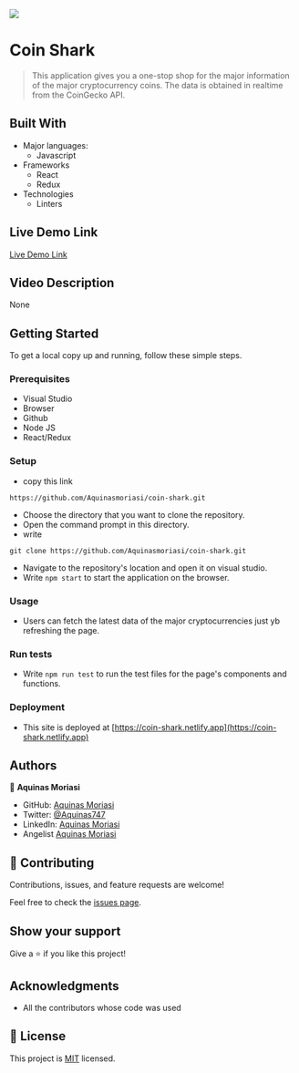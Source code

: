 ![](https://img.shields.io/badge/Microverse-blueviolet)
# Coin Shark

> This application gives you a one-stop shop for the major information of the major cryptocurrency coins. The data is obtained in realtime from the CoinGecko API.

## Built With

- Major languages:
  - Javascript
- Frameworks
  - React
  - Redux
- Technologies
  - Linters

## Live Demo Link
[Live Demo Link](https://coin-shark.netlify.app)

## Video Description 
None

## Getting Started

To get a local copy up and running, follow these simple steps.

### Prerequisites
- Visual Studio
- Browser
- Github
- Node JS
- React/Redux

### Setup
- copy this link 
```
https://github.com/Aquinasmoriasi/coin-shark.git

```

- Choose the directory that you want to clone the repository.
- Open the command prompt in this directory.
- write
```
git clone https://github.com/Aquinasmoriasi/coin-shark.git

```
- Navigate to the repository's location and open it on visual studio.
- Write ``` npm start ``` to start the application on the browser.

### Usage
- Users can fetch the latest data of the major cryptocurrencies just yb refreshing the page.

### Run tests
-  Write ``` npm run test ``` to run the test files for the page's components and functions.

### Deployment
- This site is deployed at [https://coin-shark.netlify.app](https://coin-shark.netlify.app)

## Authors

👤 **Aquinas Moriasi**

- GitHub: [Aquinas Moriasi](https://github.com/Aquinasmoriasi)
- Twitter: [@Aquinas747](twitter.com/aquinas747)
- LinkedIn: [Aquinas Moriasi](https://www.linkedin.com/in/aquinas-moriasi/)
- Angelist [Aquinas Moriasi]()

## 🤝 Contributing

Contributions, issues, and feature requests are welcome!

Feel free to check the [issues page](https://github.com/Aquinasmoriasi/coin-shark/issues).

## Show your support

Give a ⭐️ if you like this project!

## Acknowledgments
- All the contributors whose code was used

## 📝 License

This project is [MIT](./MIT.md) licensed.
